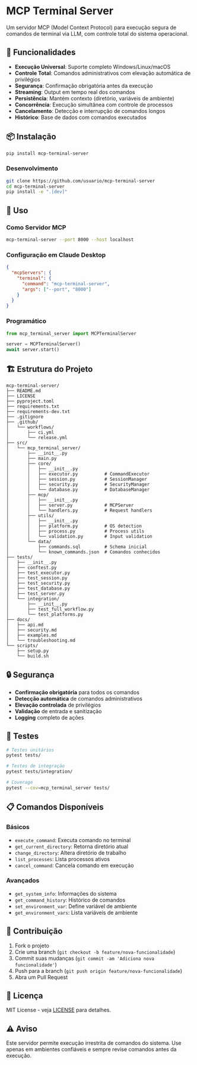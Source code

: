 # MCP Terminal Server

Um servidor MCP (Model Context Protocol) para execução segura de comandos de terminal via LLM, com controle total do sistema operacional.

## 🚀 Funcionalidades

- **Execução Universal**: Suporte completo Windows/Linux/macOS
- **Controle Total**: Comandos administrativos com elevação automática de privilégios
- **Segurança**: Confirmação obrigatória antes da execução
- **Streaming**: Output em tempo real dos comandos
- **Persistência**: Mantém contexto (diretório, variáveis de ambiente)
- **Concorrência**: Execução simultânea com controle de processos
- **Cancelamento**: Detecção e interrupção de comandos longos
- **Histórico**: Base de dados com comandos executados

## 📦 Instalação

```bash
pip install mcp-terminal-server
```

### Desenvolvimento

```bash
git clone https://github.com/usuario/mcp-terminal-server
cd mcp-terminal-server
pip install -e ".[dev]"
```

## 🔧 Uso

### Como Servidor MCP

```bash
mcp-terminal-server --port 8000 --host localhost
```

### Configuração em Claude Desktop

```json
{
  "mcpServers": {
    "terminal": {
      "command": "mcp-terminal-server",
      "args": ["--port", "8000"]
    }
  }
}
```

### Programático

```python
from mcp_terminal_server import MCPTerminalServer

server = MCPTerminalServer()
await server.start()
```

## 🏗️ Estrutura do Projeto

```
mcp-terminal-server/
├── README.md
├── LICENSE
├── pyproject.toml
├── requirements.txt
├── requirements-dev.txt
├── .gitignore
├── .github/
│   └── workflows/
│       ├── ci.yml
│       └── release.yml
├── src/
│   └── mcp_terminal_server/
│       ├── __init__.py
│       ├── main.py
│       ├── core/
│       │   ├── __init__.py
│       │   ├── executor.py          # CommandExecutor
│       │   ├── session.py           # SessionManager  
│       │   ├── security.py          # SecurityManager
│       │   └── database.py          # DatabaseManager
│       ├── mcp/
│       │   ├── __init__.py
│       │   ├── server.py            # MCPServer
│       │   └── handlers.py          # Request handlers
│       ├── utils/
│       │   ├── __init__.py
│       │   ├── platform.py          # OS detection
│       │   ├── process.py           # Process utils
│       │   └── validation.py        # Input validation
│       └── data/
│           ├── commands.sql         # Schema inicial
│           └── known_commands.json  # Comandos conhecidos
├── tests/
│   ├── __init__.py
│   ├── conftest.py
│   ├── test_executor.py
│   ├── test_session.py
│   ├── test_security.py
│   ├── test_database.py
│   ├── test_server.py
│   └── integration/
│       ├── __init__.py
│       ├── test_full_workflow.py
│       └── test_platforms.py
├── docs/
│   ├── api.md
│   ├── security.md
│   ├── examples.md
│   └── troubleshooting.md
└── scripts/
    ├── setup.py
    └── build.sh
```

## 🔒 Segurança

- **Confirmação obrigatória** para todos os comandos
- **Detecção automática** de comandos administrativos
- **Elevação controlada** de privilégios
- **Validação** de entrada e sanitização
- **Logging** completo de ações

## 🧪 Testes

```bash
# Testes unitários
pytest tests/

# Testes de integração
pytest tests/integration/

# Coverage
pytest --cov=mcp_terminal_server tests/
```

## 📋 Comandos Disponíveis

### Básicos
- `execute_command`: Executa comando no terminal
- `get_current_directory`: Retorna diretório atual
- `change_directory`: Altera diretório de trabalho
- `list_processes`: Lista processos ativos
- `cancel_command`: Cancela comando em execução

### Avançados
- `get_system_info`: Informações do sistema
- `get_command_history`: Histórico de comandos
- `set_environment_var`: Define variável de ambiente
- `get_environment_vars`: Lista variáveis de ambiente

## 🤝 Contribuição

1. Fork o projeto
2. Crie uma branch (`git checkout -b feature/nova-funcionalidade`)
3. Commit suas mudanças (`git commit -am 'Adiciona nova funcionalidade'`)
4. Push para a branch (`git push origin feature/nova-funcionalidade`)
5. Abra um Pull Request

## 📄 Licença

MIT License - veja [LICENSE](LICENSE) para detalhes.

## ⚠️ Aviso

Este servidor permite execução irrestrita de comandos do sistema. Use apenas em ambientes confiáveis e sempre revise comandos antes da execução.